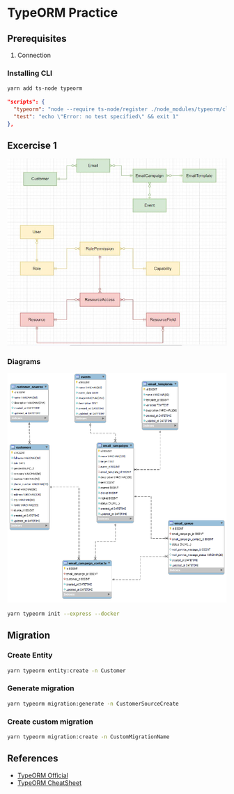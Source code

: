# TypeORM Practice

## Prerequisites

1. Connection

### Installing CLI

```bash
yarn add ts-node typeorm
```

```json
"scripts": {
  "typeorm": "node --require ts-node/register ./node_modules/typeorm/cli.js",
  "test": "echo \"Error: no test specified\" && exit 1"
},
```

## Excercise 1

![API Email Marketing](./erd/API-Email-Marketing.JPG)

### Diagrams

![Diagrams](./erd/jsguru-typeorm.png)

```bash
yarn typeorm init --express --docker
```

## Migration

### Create Entity

```bash
yarn typeorm entity:create -n Customer
```

### Generate migration

```bash
yarn typeorm migration:generate -n CustomerSourceCreate
```

### Create custom migration

```bash
yarn typeorm migration:create -n CustomMigrationName
```

## References

- [TypeORM Official](https://typeorm.io/#/using-cli)
- [TypeORM CheatSheet](https://gist.github.com/misostack/cc1cc7a16a607fdcf84b61daf20d38d5)
